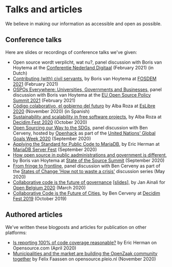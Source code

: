 # Talks and articles

We believe in making our information as accessible and open as possible.

## Conference talks

Here are slides or recordings of conference talks we've given:

- Open source wordt verplicht, wat nu?, panel discussion with Boris van Hoytema at the [Conferentie Nederland Digitaal](https://www.nederlanddigitaal.nl/conferentie-nederland-digitaal) (February 2021) (in Dutch)
- [Contributing (with) civil servants](https://fosdem.org/2021/schedule/event/community_devroom_contributing_with_civil_servants/), by Boris van Hoytema at [FOSDEM 2021](https://fosdem.org/2021/) (February 2021)
- [OSPOs Everywhere: Universities, Governments and Businesses](https://youtu.be/nRohU4LxO-E), panel discussion with Boris van Hoytema at the [EU Open Source Policy Summit 2021](https://openforumeurope.org/event/policy-summit-2021/) (February 2021)
- [Código colaborativo, el gobierno del futuro](https://youtu.be/iBi551I2E2c) by Alba Roza at [EsLibre 2020](https://eslib.re/2020/) (November 2020) (in Spanish)
- [Sustainability and scalability in free software projects](https://youtu.be/v4rXEjJlm8Q), by Alba Roza at [Decidim Fest 2020](https://meta.decidim.org/conferences/decidimfest2020) (October 2020)
- [Open Sourcing our Way to the SDGs](https://youtu.be/FkeQzL5q5t4), panel discussion with Ben Cerveny, hosted by [Openhack](https://www.openhack.io/events/2020/9/21/open-sourcing-our-way-to-the-sdgs) as part of the [United Nations' Global Goals Week 2020](https://www.globalgoals.org/news/global-goals-week) (September 2020)
- [Applying the Standard for Public Code to MariaDB](https://youtu.be/m_H4KZmAVtY), by Eric Herman at [MariaDB Server Fest](https://mariadb.org/fest2020/) (September 2020)
- [How open source in public aadministrations and government is different](https://youtu.be/R7B2809l6EU), by Boris van Hoytema at [State of the Source Summit](https://opensource.org/StateOfTheSource) (September 2020)
- [From fringe to frontline](https://youtu.be/HcUOeuS7TlA), panel discussion with Ben Cerveny as part of the [States of Change 'How not to waste a crisis'](https://states-of-change.org/stories/how-not-to-waste-a-crisis) discussion series (May 2020)
- [Collaborative code is the future of governance](https://youtu.be/2nMv2yqyGVI) [[slides](https://docs.google.com/presentation/d/12WHEjs4M7Tswo2cL8kxVKC4e1WIi3nAI2ZSCQ-PG2j0/edit)], by Jan Ainali for [Open Belgium 2020](https://2020.openbelgium.be/) (March 2020)
- [Collaborative Code is the Future of Cities](https://youtu.be/cnJtnZ9Cx1o), by Ben Cerveny at [Decidim Fest 2019](https://meta.decidim.org/conferences/decidimfest19?locale=en) (October 2019)

## Authored articles

We've written these blogposts and articles for publication on other platforms:

- [Is reporting 100% of code coverage reasonable?](https://opensource.com/article/20/4/testing-code-coverage) by Eric Herman on Opensource.com (April 2020)
- [Municipalities and the market are building the OpenZaak community together](https://opensource.pleio.nl/groups/view/75fc54b2-f4bf-4e67-a931-1d5b5b4c038a/open-source-community/blog/view/fb71fce6-a4c9-4195-a0bb-ad08b9dabfb7/gemeenten-en-de-markt-bouwen-samen-de-openzaak-community) by Felix Faassen on opensource.pleio.nl (November 2020)
